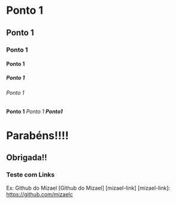 # Ponto 1

## Ponto 1

### Ponto 1

#### Ponto 1

##### Ponto 1

###### Ponto 1

**Ponto 1**
_Ponto 1_
**_Ponto1_**

# Parabéns!!!!

## Obrigada!!

### Teste com Links

Ex: Github do Mizael
[Github do Mizael] [mizael-link]
[mizael-link]: https://github.com/mizaelc
